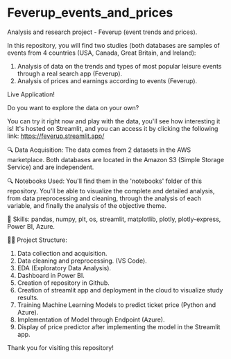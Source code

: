 # Feverup_events_and_prices


Analysis and research project - Feverup (event trends and prices).


In this repository, you will find two studies (both databases are samples of events from 4 countries (USA, Canada, Great Britain, and Ireland):
1. Analysis of data on the trends and types of most popular leisure events through a real search app (Feverup).
2. Analysis of prices and earnings according to events (Feverup).



Live Application!

Do you want to explore the data on your own?

You can try it right now and play with the data, you'll see how interesting it is! It's hosted on Streamlit, and you can access it by clicking the following link: https://feverup.streamlit.app/



🔍 Data Acquisition:
The data comes from 2 datasets in the AWS marketplace. Both databases are located in the Amazon S3 (Simple Storage Service) and are independent.



🔍 Notebooks Used:
You'll find them in the 'notebooks' folder of this repository. You'll be able to visualize the complete and detailed analysis, from data preprocessing and cleaning, through the analysis of each variable, and finally the analysis of the objective theme.



🧪 Skills:
pandas, numpy, plt, os, streamlit, matplotlib, plotly, plotly-express, Power BI, Azure.



🕵️‍♂️ Project Structure:
1. Data collection and acquisition.
2. Data cleaning and preprocessing. (VS Code).
3. EDA (Exploratory Data Analysis).
4. Dashboard in Power BI.
5. Creation of repository in Github.
6. Creation of streamlit app and deployment in the cloud to visualize study results.
7. Training Machine Learning Models to predict ticket price (Python and Azure).
8. Implementation of Model through Endpoint (Azure).
9. Display of price predictor after implementing the model in the Streamlit app.



Thank you for visiting this repository!

